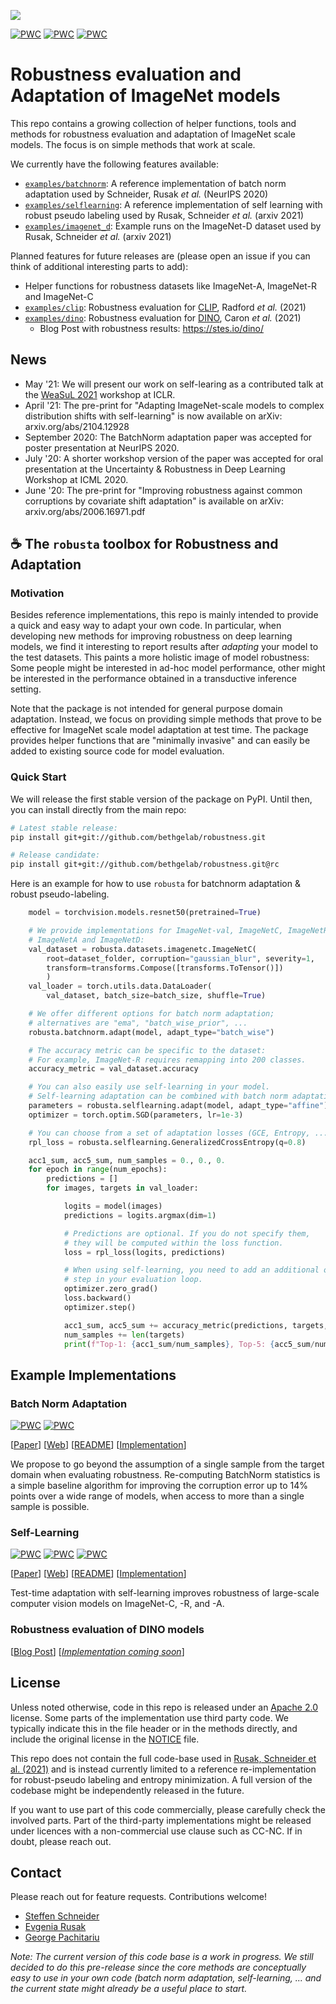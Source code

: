 ![](assets/header.png)

[![PWC](https://img.shields.io/endpoint.svg?url=https://paperswithcode.com/badge/adapting-imagenet-scale-models-to-complex/unsupervised-domain-adaptation-on-imagenet-c)](https://paperswithcode.com/sota/unsupervised-domain-adaptation-on-imagenet-c?p=adapting-imagenet-scale-models-to-complex)
[![PWC](https://img.shields.io/endpoint.svg?url=https://paperswithcode.com/badge/adapting-imagenet-scale-models-to-complex/unsupervised-domain-adaptation-on-imagenet-r)](https://paperswithcode.com/sota/unsupervised-domain-adaptation-on-imagenet-r?p=adapting-imagenet-scale-models-to-complex)
[![PWC](https://img.shields.io/endpoint.svg?url=https://paperswithcode.com/badge/adapting-imagenet-scale-models-to-complex/unsupervised-domain-adaptation-on-imagenet-a)](https://paperswithcode.com/sota/unsupervised-domain-adaptation-on-imagenet-a?p=adapting-imagenet-scale-models-to-complex)


# Robustness evaluation and Adaptation of ImageNet models

This repo contains a growing collection of helper functions, tools and methods for robustness evaluation and adaptation of ImageNet scale models.
The focus is on simple methods that work at scale.

We currently have the following features available:
- [`examples/batchnorm`](/examples/batchnorm): A reference implementation of batch norm adaptation used by Schneider, Rusak *et al.* (NeurIPS 2020)
- [`examples/selflearning`](/examples/selflearning): A reference implementation of self learning with robust pseudo labeling used by Rusak, Schneider *et al.* (arxiv 2021)
- [`examples/imagenet_d`](/examples/imagenet_d): Example runs on the ImageNet-D dataset used by Rusak, Schneider *et al.* (arxiv 2021)

Planned features for future releases are (please open an issue if you can think of additional interesting parts to add):
- Helper functions for robustness datasets like ImageNet-A, ImageNet-R and ImageNet-C
- [`examples/clip`](/examples/clip): Robustness evaluation for [CLIP](https://github.com/openai/CLIP.git), Radford *et al.* (2021)
- [`examples/dino`](/examples/dino): Robustness evaluation for [DINO](https://github.com/facebookresearch/dino), Caron *et al.* (2021)
    - Blog Post with robustness results: https://stes.io/dino/

## News

- May '21: We will present our work on self-learing as a contributed talk at the [WeaSuL 2021](https://weasul.github.io/) workshop at ICLR.
- April '21: The pre-print for "Adapting ImageNet-scale models to complex distribution shifts with self-learning" is now available on arXiv: arxiv.org/abs/2104.12928
- September 2020: The BatchNorm adaptation paper was accepted for poster presentation at NeurIPS 2020.
- July '20: A shorter  workshop version of the paper was accepted for oral presentation at the Uncertainty & Robustness in Deep Learning Workshop at ICML 2020.
- June '20: The pre-print for "Improving robustness against common corruptions by covariate shift adaptation" is available on arXiv: arxiv.org/abs/2006.16971.pdf

## ☕ The `robusta` toolbox for **Robust**ness and **A**daptation

### Motivation

Besides reference implementations, this repo is mainly intended to provide a quick and easy way to adapt your own code.
In particular, when developing new methods for improving robustness on deep learning models, we find it interesting to report results after *adapting* your model to the test datasets. This paints a more holistic image of model robustness: Some people might be interested in ad-hoc model performance, other might be interested in the performance obtained in a transductive inference setting.

Note that the package is not intended for general purpose domain adaptation. Instead, we focus on providing simple methods that prove to be effective for ImageNet scale model adaptation at test time. The package provides helper functions that are "minimally invasive" and can easily be added to existing source code for model evaluation.


### Quick Start

We will release the first stable version of the package on PyPI. Until then, you can install directly from the main repo:

```bash
# Latest stable release:
pip install git+git://github.com/bethgelab/robustness.git

# Release candidate:
pip install git+git://github.com/bethgelab/robustness.git@rc
```

Here is an example for how to use `robusta` for batchnorm adaptation & robust pseudo-labeling.

``` python
    model = torchvision.models.resnet50(pretrained=True)

    # We provide implementations for ImageNet-val, ImageNetC, ImageNetR,
    # ImageNetA and ImageNetD:
    val_dataset = robusta.datasets.imagenetc.ImageNetC(
        root=dataset_folder, corruption="gaussian_blur", severity=1,
        transform=transforms.Compose([transforms.ToTensor()])
        )
    val_loader = torch.utils.data.DataLoader(
        val_dataset, batch_size=batch_size, shuffle=True)

    # We offer different options for batch norm adaptation;
    # alternatives are "ema", "batch_wise_prior", ...
    robusta.batchnorm.adapt(model, adapt_type="batch_wise")

    # The accuracy metric can be specific to the dataset:
    # For example, ImageNet-R requires remapping into 200 classes.
    accuracy_metric = val_dataset.accuracy

    # You can also easily use self-learning in your model.
    # Self-learning adaptation can be combined with batch norm adaptation, example:
    parameters = robusta.selflearning.adapt(model, adapt_type="affine")
    optimizer = torch.optim.SGD(parameters, lr=1e-3)

    # You can choose from a set of adaptation losses (GCE, Entropy, ...)
    rpl_loss = robusta.selflearning.GeneralizedCrossEntropy(q=0.8)

    acc1_sum, acc5_sum, num_samples = 0., 0., 0.
    for epoch in range(num_epochs):
        predictions = []
        for images, targets in val_loader:

            logits = model(images)
            predictions = logits.argmax(dim=1)

            # Predictions are optional. If you do not specify them,
            # they will be computed within the loss function.
            loss = rpl_loss(logits, predictions)

            # When using self-learning, you need to add an additional optimizer
            # step in your evaluation loop.
            optimizer.zero_grad()
            loss.backward()
            optimizer.step()

            acc1_sum, acc5_sum += accuracy_metric(predictions, targets, topk=(1,5))
            num_samples += len(targets)
            print(f"Top-1: {acc1_sum/num_samples}, Top-5: {acc5_sum/num_samples}")
```


## Example Implementations

### Batch Norm Adaptation

[![PWC](https://img.shields.io/endpoint.svg?url=https://paperswithcode.com/badge/improving-robustness-against-common/unsupervised-domain-adaptation-on-imagenet-c)](https://paperswithcode.com/sota/unsupervised-domain-adaptation-on-imagenet-c?p=improving-robustness-against-common)
[![PWC](https://img.shields.io/endpoint.svg?url=https://paperswithcode.com/badge/improving-robustness-against-common/unsupervised-domain-adaptation-on-imagenet-r)](https://paperswithcode.com/sota/unsupervised-domain-adaptation-on-imagenet-r?p=improving-robustness-against-common)

[[Paper](https://arxiv.org/abs/2006.16971.pdf)] [[Web](https://domainadaptation.org/batchnorm)] [[README](examples/batchnorm/README.md)] [[Implementation](batchnorm/src/evaluate.py)]

We propose to go beyond the assumption of a single sample from the target domain when evaluating robustness. Re-computing BatchNorm statistics is a simple baseline algorithm for improving the corruption error up to 14% points over a wide range of models, when access to more than a single sample is possible.

### Self-Learning

[![PWC](https://img.shields.io/endpoint.svg?url=https://paperswithcode.com/badge/adapting-imagenet-scale-models-to-complex/unsupervised-domain-adaptation-on-imagenet-c)](https://paperswithcode.com/sota/unsupervised-domain-adaptation-on-imagenet-c?p=adapting-imagenet-scale-models-to-complex)
[![PWC](https://img.shields.io/endpoint.svg?url=https://paperswithcode.com/badge/adapting-imagenet-scale-models-to-complex/unsupervised-domain-adaptation-on-imagenet-r)](https://paperswithcode.com/sota/unsupervised-domain-adaptation-on-imagenet-r?p=adapting-imagenet-scale-models-to-complex)
[![PWC](https://img.shields.io/endpoint.svg?url=https://paperswithcode.com/badge/adapting-imagenet-scale-models-to-complex/unsupervised-domain-adaptation-on-imagenet-a)](https://paperswithcode.com/sota/unsupervised-domain-adaptation-on-imagenet-a?p=adapting-imagenet-scale-models-to-complex)

[[Paper](https://arxiv.org/abs/2104.12928)] [[Web](https://domainadaptation.org/selflearing)] [[README](examples/selflearning/README.md)] [[Implementation](selflearning/gce.py)]

Test-time adaptation with self-learning improves robustness of large-scale computer vision models on ImageNet-C, -R, and -A.

### Robustness evaluation of DINO models

[[Blog Post](https://stes.io/dino)] [[*Implementation coming soon*](examples/dino/README.md)]

## License

Unless noted otherwise, code in this repo is released under an [Apache 2.0](/LICENSE) license. Some parts of the implementation use third party code. We typically indicate this in the file header or in the methods directly, and include the original license in the [NOTICE](/NOTICE) file.

This repo does not contain the full code-base used in [Rusak, Schneider et al. (2021)](https://domainadaptation.org/selflearing) and is instead currently limited to a reference re-implementation for robust-pseudo labeling and entropy minimization. A full version of the codebase might be independently released in the future.

If you want to use part of this code commercially, please carefully check the involved parts. Part of the third-party implementations might be released under licences with a non-commercial use clause such as CC-NC. If in doubt, please reach out.

## Contact

Please reach out for feature requests. Contributions welcome!

- [Steffen Schneider](https://stes.io)
- [Evgenia Rusak](https://github.com/EvgeniaAR)
- [George Pachitariu](https://github.com/georgepachitariu)


*Note: The current version of this code base is a work in progress. We still decided to do this pre-release since the core methods are conceptually easy to use in your own code (batch norm adaptation, self-learning, ... and the current state might already be a useful place to start.*
